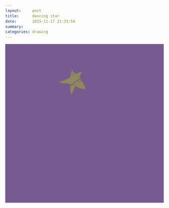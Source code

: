 ```yaml
---
layout:     post
title:      dancing star
date:       2015-11-17 21:33:54
summary:    
categories: drawing
---
```

![dancing star](/images/blog/dancing-star.png "the Ecstasy.")
